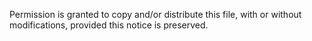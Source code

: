  Permission is granted to copy and/or distribute this file, with or without modifications, provided this notice is preserved.